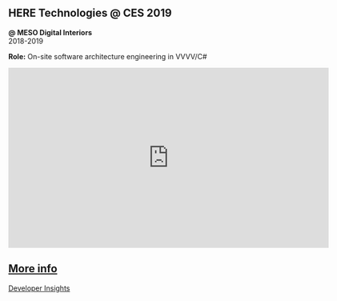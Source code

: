 ## HERE Technologies @ CES 2019

**@ MESO Digital Interiors**  
2018-2019

**Role:** On-site software architecture engineering in VVVV/C#

<iframe full="true" src="https://player.vimeo.com/video/325198966?color=a88e54&title=0&byline=0&portrait=0" width="640" height="360" frameborder="0" allow="autoplay; fullscreen" allowfullscreen></iframe>

## [More info](https://meso.design/en/projects/here-technologies-scalable-storytelling-environment-for-international-location-technology-firm)

[Developer Insights](/c/works/here2019/insights)

<nextmd href="/c/works/vrlada" />
